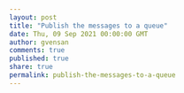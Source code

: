 ```yaml
---
layout: post
title: "Publish the messages to a queue"
date: Thu, 09 Sep 2021 00:00:00 GMT
author: gvensan
comments: true
published: true
share: true
permalink: publish-the-messages-to-a-queue
---
```

